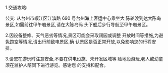 1.交通攻略:

公交: 从台州市椒江区江滨路 690 号台州海上客运中心乘坐大 陈轮渡到达大陈岛景区,如需前往甲午岩景区,请在大陈岛码 头下船后步行导航至甲午岩景区。

2.因设备整修、天气恶劣等情况,景区可能会采取闭园或调整 开放时间等措施,为避免跑空等情况,请出行前致电景区,确 认景区是否正常开放,以免影响您的行程安排。

3.请您在游玩时注意安全,不要在供电设施、未开发区域等 险地段游玩,老人或幼童须在监护人陪同下进行游览。感谢您 的支持和配合。